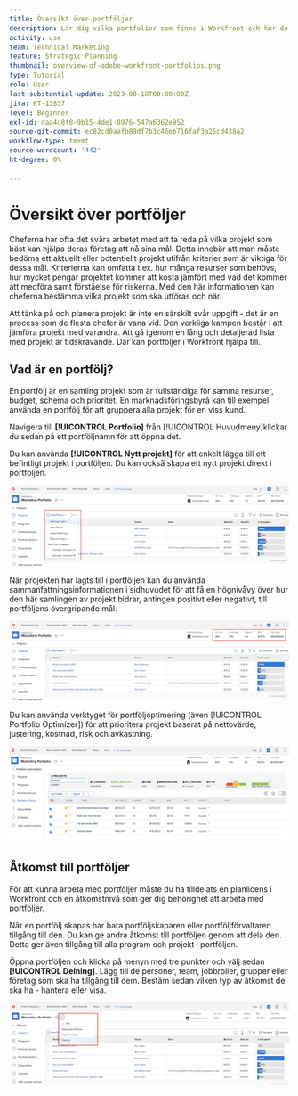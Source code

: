 ```yaml
---
title: Översikt över portföljer
description: Lär dig vilka portfolior som finns i Workfront och hur de kan hjälpa dig att prioritera projekt och jämföra projekt med varandra.
activity: use
team: Technical Marketing
feature: Strategic Planning
thumbnail: overview-of-adobe-workfront-portfolios.png
type: Tutorial
role: User
last-substantial-update: 2023-08-18T00:00:00Z
jira: KT-13837
level: Beginner
exl-id: daa4c8f8-9b15-4de1-8976-547a6362e952
source-git-commit: ec82cd0aafb89df7b3c46eb716faf3a25cd438a2
workflow-type: tm+mt
source-wordcount: '442'
ht-degree: 0%

---
```


# Översikt över portföljer

Cheferna har ofta det svåra arbetet med att ta reda på vilka projekt som bäst kan hjälpa deras företag att nå sina mål. Detta innebär att man måste bedöma ett aktuellt eller potentiellt projekt utifrån kriterier som är viktiga för dessa mål. Kriterierna kan omfatta t.ex. hur många resurser som behövs, hur mycket pengar projektet kommer att kosta jämfört med vad det kommer att medföra samt förståelse för riskerna. Med den här informationen kan cheferna bestämma vilka projekt som ska utföras och när.

Att tänka på och planera projekt är inte en särskilt svår uppgift - det är en process som de flesta chefer är vana vid. Den verkliga kampen består i att jämföra projekt med varandra. Att gå igenom en lång och detaljerad lista med projekt är tidskrävande. Där kan portföljer i Workfront hjälpa till.

## Vad är en portfölj?

En portfölj är en samling projekt som är fullständiga för samma resurser, budget, schema och prioritet. En marknadsföringsbyrå kan till exempel använda en portfölj för att gruppera alla projekt för en viss kund.

Navigera till **[!UICONTROL Portfolio]** från [!UICONTROL Huvudmeny]klickar du sedan på ett portföljnamn för att öppna det.

Du kan använda **[!UICONTROL Nytt projekt]** för att enkelt lägga till ett befintligt projekt i portföljen. Du kan också skapa ett nytt projekt direkt i portföljen.

![En bild av den nedrullningsbara menyn för [!UICONTROL Nytt projekt] knapp](assets/01-portfolio-management3.png)

När projekten har lagts till i portföljen kan du använda sammanfattningsinformationen i sidhuvudet för att få en högnivåvy över hur den här samlingen av projekt bidrar, antingen positivt eller negativt, till portföljens övergripande mål.

![En bild av portföljens sammanfattningsinformation i sidhuvudet](assets/02-portfolio-management1.png)

Du kan använda verktyget för portföljoptimering (även [!UICONTROL Portfolio Optimizer]) för att prioritera projekt baserat på nettovärde, justering, kostnad, risk och avkastning.

![En bild av hur du prioriterar projekt i en portfölj](assets/03-portfolio-management2.png)

## Åtkomst till portföljer

För att kunna arbeta med portföljer måste du ha tilldelats en planlicens i Workfront och en åtkomstnivå som ger dig behörighet att arbeta med portföljer.

När en portfölj skapas har bara portföljskaparen eller portföljförvaltaren tillgång till den. Du kan ge andra åtkomst till portföljen genom att dela den. Detta ger även tillgång till alla program och projekt i portföljen.

Öppna portföljen och klicka på menyn med tre punkter och välj sedan **[!UICONTROL Delning]**. Lägg till de personer, team, jobbroller, grupper eller företag som ska ha tillgång till dem. Bestäm sedan vilken typ av åtkomst de ska ha - hantera eller visa.

![En bild av [!UICONTROL Delning] i en [!DNL Workfront] portfolio](assets/04-portfolio-management11.png)

<!--
Pro-tips graphic
If a user can't access a specific portfolio, make sure it's shared with them. The Workfront access level determines that a user can access portfolios in general, but sharing makes sure they can see specific portfolios. 
-->

<!--
Learn more graphic and links to documentation articles
* Portfolio overview   
* Create a portfolio 
* Create and manage portfolios 
* Navigate within a portfolio 
* Share a portfolio   
-->

